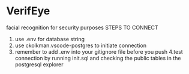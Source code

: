 # VerifEye
facial recognition for security purposes
STEPS TO CONNECT
1. use .env for database string
2. use ckolkman.vscode-postgres to initiate connection
3. remember to add .env into your gitignore file before you push
4.test connection by running init.sql and checking the public tables in the postgresql explorer